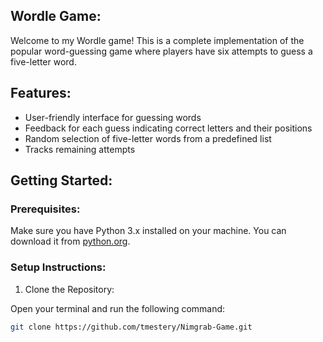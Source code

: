## Wordle Game:

Welcome to my Wordle game! This is a complete implementation of the popular word-guessing game where players have six attempts to guess a five-letter word. 

## Features:

- User-friendly interface for guessing words
- Feedback for each guess indicating correct letters and their positions
- Random selection of five-letter words from a predefined list
- Tracks remaining attempts

## Getting Started:

### Prerequisites:

Make sure you have Python 3.x installed on your machine. You can download it from [python.org](https://www.python.org/downloads/).

### Setup Instructions:

1. Clone the Repository:

Open your terminal and run the following command:

   ```bash
   git clone https://github.com/tmestery/Nimgrab-Game.git
